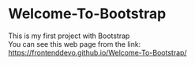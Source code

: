 # Welcome-To-Bootstrap
This is my first project with Bootstrap
<br/>
You can see this web page from the link: https://frontenddevo.github.io/Welcome-To-Bootstrap/
